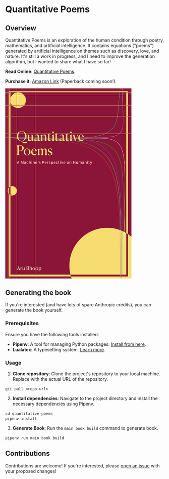 # Quantitative Poems

## Overview

Quantitative Poems is an exploration of the human condition through poetry, mathematics, and artificial intelligence. It contains equations ("poems") generated by artificial intelligence on themes such as discovery, love, and nature. It's still a work in progress, and I need to improve the generation algorithm, but I wanted to share what I have so far!

**Read Online**: [Quantitative Poems](https://aru.ai/quantitative-poems).

**Purchase it**: [Amazon Link](<https://www.amazon.com/Quantitative-Poems-Machines-Perspective-Quantified-ebook/dp/B0CW1BT5HY/>) (Paperback coming soon!).

<img src="books/poem/assets/cover.png" width="400px">

## Generating the book

If you're interested (and have lots of spare Anthropic credits), you can generate the book yourself.

### Prerequisites

Ensure you have the following tools installed:

-   **Pipenv**: A tool for managing Python packages. [Install from here](https://pipenv.pypa.io/en/latest/).
-   **Lualatex**: A typesetting system. [Learn more](https://www.luatex.org/).

### Usage

1.  **Clone repository**: Clone the project's repository to your local machine. Replace <repo-url> with the actual URL of the repository.
```
git pull <repo-url>
```
2.  **Install dependencies**: Navigate to the project directory and install the necessary dependencies using Pipenv.
```
cd quantitative-poems
pipenv install
```
3.  **Generate Book**: Run the `main book build` command to generate book.
```
pipenv run main book build
```

## Contributions

Contributions are welcome! If you're interested, please [open an issue](https://github.com/aru-py/quantitative-poems/issues/new) with your proposed changes!
